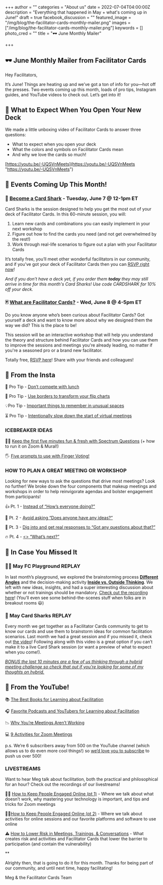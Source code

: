 +++
author = ""
categories = "About us"
date = 2022-07-04T04:00:00Z
description = "Everything that happened in May + what's coming up in June!"
draft = true
facebook_discussion = ""
featured_image = "/img/blog/the-facilitator-cards-monthly-mailer.png"
images = ["/img/blog/the-facilitator-cards-monthly-mailer.png"]
keywords = []
photo_cred = ""
title = "🕶 June Monthly Mailer"

+++
## 🕶 **June Monthly Mailer from Facilitator Cards**

Hey Facilitators,

It’s June! Things are heating up and we’ve got a ton of info for you—hot off the presses. Two events coming up this month, loads of pro tips, Instagram guides, and YouTube videos to check out. Let’s get into it!

## 🎁 What to Expect When You Open Your New Deck

We made a little unboxing video of Facilitator Cards to answer three questions:

* What to expect when you open your deck
* What the colors and symbols on Facilitator Cards mean
* And why we love the cards so much!

[https://youtu.be/-UQSVnMeets](https://youtu.be/-UQSVnMeets "https://youtu.be/-UQSVnMeets")

## **📆 Events Coming Up This Month!**

### **🦈** [**Become a Card Shark**](https://lu.ma/cardsharks) **- Tuesday, June 7 @ 12-1pm ET**

Card Sharks is the session designed to help you get the most out of your deck of Facilitator Cards. In this 60-minute session, you will:

1. Learn new cards and combinations you can easily implement in your next workshop
2. Figure out how to find the cards you need (and not get overwhelmed by the rest!)
3. Work through real-life scenarios to figure out a plan with your Facilitator Cards

It’s totally free, you’ll meet other wonderful facilitators in our community, and if you’ve got your deck of Facilitator Cards then you can [RSVP right now](https://lu.ma/cardsharks)!

_And if you don’t have a deck yet, if you order them **today** they may still arrive in time for this month's Card Sharks! Use code CARDSHARK for 10% off your deck._

### 🃏 [What are Facilitator Cards?](https://lu.ma/wtffc) - Wed, June 8 @ 4-5pm ET

Do you know anyone who’s been curious about Facilitator Cards? Got yourself a deck and want to know more about why we designed them the way we did? This is the place to be!

This session will be an interactive workshop that will help you understand the theory and structure behind Facilitator Cards and how you can use them to improve the sessions and meetings you're already leading, no matter if you're a seasoned pro or a brand new facilitator.

Totally free, [RSVP here](https://lu.ma/wtffc)! Share with your friends and colleagues!

## **📸 From the Insta**

🥪 Pro Tip - [Don’t compete with lunch](https://www.instagram.com/p/CdGk1wwLCzr/)

🎨 Pro Tip - [Use borders to transform your flip charts](https://www.instagram.com/p/CeB1i6yrQCW/)

💡Pro Tip - [Important things to remember in unusual spaces](https://www.instagram.com/p/CdYSuyILNpt/)

⏳ Pro Tip - [Intentionally slow down the start of virtual meetings](https://www.instagram.com/p/CdqUapUrHL2/)

### **ICEBREAKER IDEAS**

🤷‍♀️ [Keep the first five minutes fun & fresh with Spectrum Questions](https://www.instagram.com/p/Cdn7mLCL8_V/) (+ how to run it on Zoom & Mural!)

🖐 [Five prompts to use with Finger Voting!](https://www.instagram.com/p/CdV4TZcrki6/)

### HOW TO PLAN A GREAT MEETING OR WORKSHOP

Looking for new ways to ask the questions that drive most meetings? Look no further! We broke down the four components that makeup meetings and workshops in order to help reinvigorate agendas and bolster engagement from participants!

👍 Pt. 1 - [Instead of “How’s everyone doing?”](https://www.instagram.com/p/CdL3sMarJch/)

💭 Pt. 2 - [Avoid asking “Does anyone have any ideas?”](https://www.instagram.com/p/CddZ2hfrinY/)

🙋 Pt. 3 - [Dig into and get real responses to “Got any questions about that?”](https://www.instagram.com/p/Cdvp1spr2Lw/)

🔥 Pt. 4 - [<<President Bartlet voice>> “What’s next?”](https://www.instagram.com/p/CeEL2OgLwIl/)

## **👀 In Case You Missed It**

### 🤸‍♂️ May FC Playground REPLAY

In last month’s playground, we explored the brainstorming process [**Different Angles**](https://www.facilitator.cards/cards/different-angles/) and the decision-making activity [**Inside vs. Outside Thinking**](https://www.facilitator.cards/cards/inside-vs-outside-thinking/). We left with new ideas, insights, and had a super interesting discussion about whether or not trainings should be mandatory. [Check out the recording here](https://youtu.be/efJie92UV_0)! (You’ll even see some behind-the-scenes stuff when folks are in breakout rooms 😃)

### 🦈 May Card Sharks REPLAY

Every month we get together as a Facilitator Cards community to get to know our cards and use them to brainstorm ideas for common facilitation scenarios. Last month we had a great session and if you missed it, check out [the video](https://youtu.be/tIKPx4ya8mE)! Following along with this video is a great option if you can’t make it to a live Card Shark session (or want a preview of what to expect when you come!).

[_BONUS the last 10 minutes are a few of us thinking through a hybrid meeting challenge so check that out if you’re looking for some of my thoughts on hybrid._](https://youtu.be/tIKPx4ya8mE?t=2700)

## **🔴 From the YouTube!**

📚 [The Best Books for Learning about Facilitation](https://youtu.be/VIMpZ199Ghc)

🎧 [Favorite Podcasts and YouTubers for Learning about Facilitation](https://youtu.be/Lmfz_wytmOI)

📉 [Why You’re Meetings Aren’t Working](https://youtu.be/Nkzj6PsRmBU)

💻 [9 Activities for Zoom Meetings](https://youtu.be/LdAWRpADzG4)

p.s. We’re 6 subscribers away from 500 on the YouTube channel (which allows us to do even more cool things!) so [we’d love you to subscribe](https://youtu.be/tIKPx4ya8mE?t=2700) to push us over 500!

### LIVESTREAMS

Want to hear Meg talk about facilitation, both the practical and philosophical for an hour? Check out the recordings of our livestreams!

🧑‍💻 [How to Keep People Engaged Online (pt 1)](https://youtu.be/HRkWDTL7Iug) - Where we talk about what doesn’t work, why mastering your technology is important, and tips and tricks for Zoom meetings

👩‍💻[How to Keep People Engaged Online (pt 2)](https://youtu.be/WYSQUOTpkxE) - Where we talk about activities for online sessions and our favorite platforms and software to use online

⚠️ [How to Lower Risk in Meetings, Trainings, & Conversations](https://youtu.be/ZYe3rxrppYg) - What creates risk and activities and Facilitator Cards that lower the barrier to participation (and contain the vulnerability)

\**

Alrighty then, that is going to do it for this month. Thanks for being part of our community, and until next time, happy facilitating!

Meg & the Facilitator Cards Team